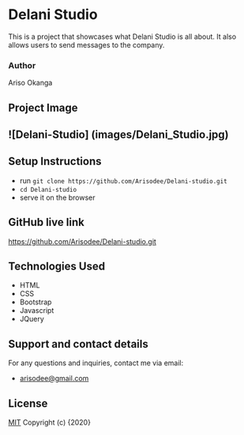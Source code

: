 # Delani Studio
This is a project that showcases what Delani Studio is all about. It also allows users to send messages to the company.
### Author
 Ariso Okanga

## Project Image
![Delani-Studio] (images/Delani_Studio.jpg)
---
## Setup Instructions
- run `git clone https://github.com/Arisodee/Delani-studio.git`
- `cd Delani-studio`
- serve it on the browser
## GitHub live link
https://github.com/Arisodee/Delani-studio.git 
## Technologies Used
* HTML
* CSS
* Bootstrap
* Javascript
* JQuery
## Support and contact details
For any questions and inquiries, contact me via email:
* arisodee@gmail.com
## License
[MIT](https://choosealicense.com/licenses/mit/)
Copyright (c) {2020}